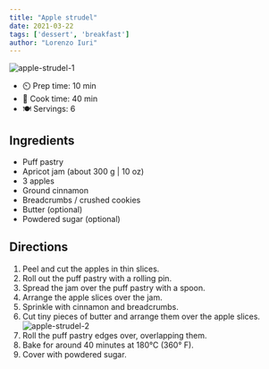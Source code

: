 ```yaml
---
title: "Apple strudel"
date: 2021-03-22
tags: ['dessert', 'breakfast']
author: "Lorenzo Iuri"
---
```


![apple-strudel-1](/pix/apple-strudel-1.webp)

- ⏲️ Prep time: 10 min
- 🍳 Cook time: 40 min
- 🍽️ Servings: 6

## Ingredients

- Puff pastry
- Apricot jam (about 300 g | 10 oz)
- 3 apples
- Ground cinnamon
- Breadcrumbs / crushed cookies
- Butter (optional)
- Powdered sugar (optional)

## Directions

1. Peel and cut the apples in thin slices.
2. Roll out the puff pastry with a rolling pin.
3. Spread the jam over the puff pastry with a spoon.
4. Arrange the apple slices over the jam.
5. Sprinkle with cinnamon and breadcrumbs.
6. Cut tiny pieces of butter and arrange them over the apple slices.
![apple-strudel-2](/pix/apple-strudel-2.webp)
7. Roll the puff pastry edges over, overlapping them.
8. Bake for around 40 minutes at 180°C (360° F).
9. Cover with powdered sugar.
